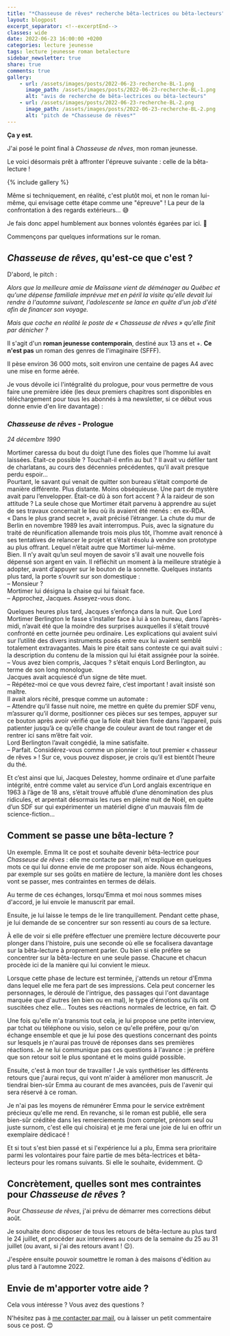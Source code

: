 ```yaml
---
title: "*Chasseuse de rêves* recherche bêta-lectrices ou bêta-lecteurs"
layout: blogpost
excerpt_separator: <!--excerptEnd-->
classes: wide
date: 2022-06-23 16:00:00 +0200
categories: lecture jeunesse
tags: lecture jeunesse roman betalecture
sidebar_newsletter: true
share: true
comments: true
gallery:
    - url: /assets/images/posts/2022-06-23-recherche-BL-1.png
      image_path: /assets/images/posts/2022-06-23-recherche-BL-1.png
      alt: "avis de recherche de bêta-lectrices ou bêta-lecteurs"
    - url: /assets/images/posts/2022-06-23-recherche-BL-2.png
      image_path: /assets/images/posts/2022-06-23-recherche-BL-2.png
      alt: "pitch de *Chasseuse de rêves*"
---
```


**Ça y est.**

J'ai posé le point final à *Chasseuse de rêves*, mon roman jeunesse.

Le voici désormais prêt à affronter l'épreuve suivante&nbsp;: celle de la bêta-lecture&nbsp;!

{% include gallery %}

<!--excerptEnd-->

Même si techniquement, en réalité, c'est plutôt moi, et non le roman lui-même, qui envisage cette étape comme une "épreuve"&nbsp;! La peur de la confrontation à des regards extérieurs&hellip; 😅

Je fais donc appel humblement aux bonnes volontés égarées par ici. 🙏

Commençons par quelques informations sur le roman.



## *Chasseuse de rêves*, qu'est-ce que c'est ?

D'abord, le pitch&nbsp;:

*Alors que la meilleure amie de Maïssane vient de déménager au Québec et qu'une dépense familiale imprévue met en péril la visite qu'elle devait lui rendre à l'automne suivant, l'adolescente se lance en quête d'un job d'été afin de financer son voyage.*

*Mais que cache en réalité le poste de « Chasseuse de rêves » qu'elle finit par dénicher ?*

Il s'agit d'un **roman jeunesse contemporain**, destiné aux 13 ans et +. **Ce n'est pas** un roman des genres de l'imaginaire (SFFF).

Il pèse environ 36&nbsp;000&nbsp;mots, soit environ une centaine de pages A4 avec une mise en forme aérée.

Je vous dévoile ici l'intégralité du prologue, pour vous permettre de vous faire une première idée
(les deux premiers chapitres sont disponibles en téléchargement pour tous les abonnés à ma newsletter, si ce début vous donne envie d'en lire davantage)&nbsp;:


### *Chasseuse de rêves* - Prologue

*24 décembre 1990*

Mortimer caressa du bout du doigt l’une des fioles que l’homme lui avait laissées. Était-ce possible&nbsp;? Touchait-il enfin au but&nbsp;? Il avait vu défiler tant de charlatans, au cours des décennies précédentes, qu’il avait presque perdu espoir&hellip;
<br />
Pourtant, le savant qui venait de quitter son bureau s’était comporté de manière différente. Plus distante. Moins obséquieuse. Une part de mystère avait paru l’envelopper. Était-ce dû à son fort accent&nbsp;? À la raideur de son attitude&nbsp;? La seule chose que Mortimer était parvenu à apprendre au sujet de ses travaux concernait le lieu où ils avaient été menés&nbsp;: en ex-RDA. «&nbsp;Dans le plus grand secret&nbsp;», avait précisé l’étranger. La chute du mur de Berlin en novembre 1989 les avait interrompus. Puis, avec la signature du traité de réunification allemande trois mois plus tôt, l’homme avait renoncé à ses tentatives de relancer le projet et s’était résolu à vendre son prototype au plus offrant. Lequel n’était autre que Mortimer lui-même.
<br />
Bien. Il n’y avait qu’un seul moyen de savoir s’il avait une nouvelle fois dépensé son argent en vain. Il réfléchit un moment à la meilleure stratégie à adopter, avant d’appuyer sur le bouton de la sonnette. Quelques instants plus tard, la porte s’ouvrit sur son domestique&nbsp;:
<br />
–&nbsp;Monsieur&nbsp;?
<br />
Mortimer lui désigna la chaise qui lui faisait face.
<br />
–&nbsp;Approchez, Jacques. Asseyez-vous donc.

Quelques heures plus tard, Jacques s’enfonça dans la nuit. Que Lord Mortimer Berlington le fasse s’installer face à lui à son bureau, dans l’après-midi, n’avait été que la moindre des surprises auxquelles il s’était trouvé confronté en cette journée peu ordinaire. Les explications qui avaient suivi sur l’utilité des divers instruments posés entre eux lui avaient semblé totalement extravagantes. Mais le pire était sans conteste ce qui avait suivi&nbsp;: la description du contenu de la mission qui lui était assignée pour la soirée.
<br />
–&nbsp;Vous avez bien compris, Jacques&nbsp;? s’était enquis Lord Berlington, au terme de son long monologue.
<br />
Jacques avait acquiescé d’un signe de tête muet.
<br />
–&nbsp;Répétez-moi ce que vous devrez faire, c’est important&nbsp;! avait insisté son maître.
<br />
Il avait alors récité, presque comme un automate&nbsp;:
<br />
–&nbsp;Attendre qu’il fasse nuit noire, me mettre en quête du premier SDF venu, m’assurer qu’il dorme, positionner ces pièces sur ses tempes, appuyer sur ce bouton après avoir vérifié que la fiole était bien fixée dans l’appareil, puis patienter jusqu’à ce qu’elle change de couleur avant de tout ranger et de rentrer ici sans m’être fait voir.
<br />
Lord Berlington l’avait congédié, la mine satisfaite.
<br />
–&nbsp;Parfait. Considérez-vous comme un pionnier&nbsp;: le tout premier «&nbsp;chasseur de rêves&nbsp;»&nbsp;! Sur ce, vous pouvez disposer, je crois qu’il est bientôt l’heure du thé.

Et c’est ainsi que lui, Jacques Delestey, homme ordinaire et d’une parfaite intégrité, entré comme valet au service d’un Lord anglais excentrique en 1963 à l’âge de 18&nbsp;ans, s’était trouvé affublé d’une dénomination des plus ridicules, et arpentait désormais les rues en pleine nuit de Noël, en quête d’un SDF sur qui expérimenter un matériel digne d’un mauvais film de science-fiction…



## Comment se passe une bêta-lecture ?

Un exemple. Emma lit ce post et souhaite devenir bêta-lectrice pour *Chasseuse de rêves*&nbsp;: elle me contacte par mail, m'explique en quelques mots ce qui lui donne envie de me proposer son aide. Nous échangeons, par exemple sur ses goûts en matière de lecture, la manière dont les choses vont se passer, mes contraintes en termes de délais.

Au terme de ces échanges, lorsqu'Emma et moi nous sommes mises d'accord, je lui envoie le manuscrit par email.

Ensuite, je lui laisse le temps de le lire tranquillement. Pendant cette phase, je lui demande de se concentrer sur son ressenti au cours de sa lecture.

À elle de voir si elle préfère effectuer une première lecture découverte pour plonger dans l'histoire, puis une seconde où elle se focalisera davantage sur la bêta-lecture à proprement parler. Ou bien si elle préfère se concentrer sur la bêta-lecture en une seule passe. Chacune et chacun procède ici de la manière qui lui convient le mieux.

Lorsque cette phase de lecture est terminée, j'attends un retour d'Emma dans lequel elle me fera part de ses impressions. Cela peut concerner les personnages, le déroulé de l'intrigue, des passages qui l'ont davantage marquée que d'autres (en bien ou en mal), le type d'émotions qu'ils ont suscitées chez elle&hellip; Toutes ses réactions normales de lectrice, en fait. 😊

Une fois qu'elle m'a transmis tout cela, je lui propose une petite interview, par tchat ou téléphone ou visio, selon ce qu'elle préfère, pour qu'on échange ensemble et que je lui pose des questions concernant des points sur lesquels je n'aurai pas trouvé de réponses dans ses premières réactions. Je ne lui communique pas ces questions à l'avance&nbsp;: je préfère que son retour soit le plus spontané et le moins guidé possible.

Ensuite, c'est à mon tour de travailler&nbsp;!
Je vais synthétiser les différents retours que j'aurai reçus, qui vont m'aider à améliorer mon manuscrit. Je tiendrai bien-sûr Emma au courant de mes avancées, puis de l'avenir qui sera réservé à ce roman.

Je n'ai pas les moyens de rémunérer Emma pour le service extrêment précieux qu'elle me rend. En revanche, si le roman est publié, elle sera bien-sûr créditée dans les remerciements (nom complet, prénom seul ou juste surnom, c'est elle qui choisira) et je me ferai une joie de lui en offrir un exemplaire dédicacé&nbsp;!

Et si tout s'est bien passé et si l'expérience lui a plu, Emma sera prioritaire parmi les volontaires pour faire partie de mes bêta-lectrices et bêta-lecteurs pour les romans suivants. Si elle le souhaite, évidemment. 😉



## Concrètement, quelles sont mes contraintes pour *Chasseuse de rêves* ?

Pour *Chasseuse de rêves*, j'ai prévu de démarrer mes corrections début août.

Je souhaite donc disposer de tous les retours de bêta-lecture au plus tard le 24 juillet, et procéder aux interviews au cours de la semaine du 25 au 31 juillet (ou avant, si j'ai des retours avant&nbsp;! 😉).

J'espère ensuite pouvoir soumettre le roman à des maisons d'édition au plus tard à l'automne&nbsp;2022.



## Envie de m'apporter votre aide ?

Cela vous intéresse ? Vous avez des questions ?

N'hésitez pas à [me contacter par mail](mailto:contact.catherinephanvan@gmail.com), ou à laisser un petit commentaire sous ce post. 😊
